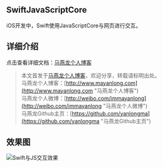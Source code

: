 ## SwiftJavaScriptCore
iOS开发中，Swift使用JavaScriptCore与网页进行交互。


## 详细介绍
点击查看详细文档：[马燕龙个人博客](http://www.mayanlong.com/archives/2016/88.html)


> 本文首发于[马燕龙个人博客](http://www.mayanlong.com "马燕龙个人博客")，欢迎分享，转载请标明出处。<br>
> 马燕龙个人博客：[http://www.mayanlong.com](http://www.mayanlong.com "马燕龙个人博客")<br>
> 马燕龙个人微博：[http://weibo.com/immayanlong](http://weibo.com/immayanlong "马燕龙个人微博")<br>
> 马燕龙Github主页：[https://github.com/yanlongma](https://github.com/yanlongma "马燕龙Github主页")<br>


## 效果图
![Swift与JS交互效果](http://www.mayanlong.com/usr/uploads/2016/06/977912961.gif)

